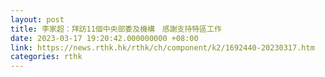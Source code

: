 ```yaml
---
layout: post
title: 李家超：拜訪11個中央部委及機構　感謝支持特區工作
date: 2023-03-17 19:20:42.000000000 +08:00
link: https://news.rthk.hk/rthk/ch/component/k2/1692440-20230317.htm
categories: rthk
---
```



